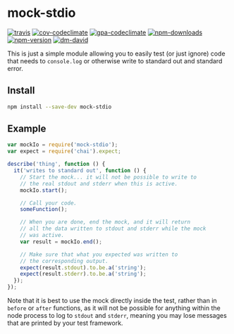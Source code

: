 # mock-stdio

[![travis][travis.svg]][travis.link]
[![cov-codeclimate][cov-codeclimate.svg]][cov-codeclimate.link]
[![gpa-codeclimate][gpa-codeclimate.svg]][gpa-codeclimate.link]
[![npm-downloads][npm-downloads.svg]][npm.link]
[![npm-version][npm-version.svg]][npm.link]
[![dm-david][dm-david.svg]][dm-david.link]

[travis.svg]: https://travis-ci.org/catdad/mock-stdio.svg?branch=master
[travis.link]: https://travis-ci.org/catdad/mock-stdio
[cov-codeclimate.svg]: https://codeclimate.com/github/catdad/mock-stdio/badges/coverage.svg
[cov-codeclimate.link]: https://codeclimate.com/github/catdad/mock-stdio/coverage
[gpa-codeclimate.svg]: https://codeclimate.com/github/catdad/mock-stdio/badges/gpa.svg
[gpa-codeclimate.link]: https://codeclimate.com/github/catdad/mock-stdio
[npm-downloads.svg]: https://img.shields.io/npm/dm/mock-stdio.svg
[npm.link]: https://www.npmjs.com/package/mock-stdio
[npm-version.svg]: https://img.shields.io/npm/v/mock-stdio.svg
[dm-david.svg]: https://david-dm.org/catdad/mock-stdio.svg
[dm-david.link]: https://david-dm.org/catdad/mock-stdio

This is just a simple module allowing you to easily test (or just ignore) code that needs to `console.log` or otherwise write to standard out and standard error.

## Install

```bash
npm install --save-dev mock-stdio
```

## Example

```javascript
var mockIo = require('mock-stdio');
var expect = require('chai').expect;

describe('thing', function () {
  it('writes to standard out', function () {
    // Start the mock... it will not be possible to write to
    // the real stdout and stderr when this is active.
    mockIo.start();

    // Call your code.
    someFunction();

    // When you are done, end the mock, and it will return
    // all the data written to stdout and stderr while the mock
    // was active.
    var result = mockIo.end();

    // Make sure that what you expected was written to
    // the corresponding output.
    expect(result.stdout).to.be.a('string');
    expect(result.stderr).to.be.a('string');
  });
});
```

Note that it is best to use the mock directly inside the test, rather than in `before` or `after` functions, as it will not be possible for anything within the node process to log to `stdout` and `stderr`, meaning you may lose messages that are printed by your test framework.
